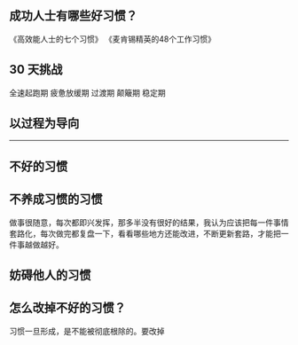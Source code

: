 ## 成功人士有哪些好习惯？
《高效能人士的七个习惯》
《麦肯锡精英的48个工作习惯》

## 30 天挑战
全速起跑期
疲惫放缓期
过渡期
颠簸期
稳定期

## 以过程为导向

---
## 不好的习惯
## 不养成习惯的习惯
做事很随意，每次都即兴发挥，那多半没有很好的结果，我认为应该把每一件事情套路化，每次做完都复盘一下，看看哪些地方还能改进，不断更新套路，才能把一件事越做越好。
## 妨碍他人的习惯



## 怎么改掉不好的习惯？
习惯一旦形成，是不能被彻底根除的。要改掉